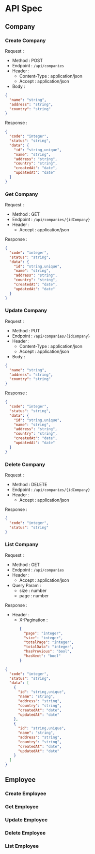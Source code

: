 # API Spec

## Company

### Create Company
Request : 
- Method : POST
- Endpoint : `/api/companies`
- Header : 
    - Content-Type : application/json
    - Accept : application/json
- Body : 
```json
{
  "name": "string",
  "address": "string",
  "country": "string"
}

```
Response :
```json
{
  "code": "integer",
  "status": "string",
  "data": {
    "id": "string,unique",
    "name": "string",
    "address": "string",
    "country": "string",
    "createdAt": "date",
    "updatedAt": "date"
  }
}
```

### Get Company
Request :
- Method : GET
- Endpoint : `/api/companies/{idCompany}`
- Header :
    - Accept : application/json

Response : 
```json
{
  "code": "integer",
  "status": "string",
  "data": {
    "id": "string,unique",
    "name": "string",
    "address": "string",
    "country": "string",
    "createdAt": "date",
    "updatedAt": "date"
  }
}
```

### Update Company
Request :
- Method : PUT
- Endpoint : `/api/companies/{idCompany}`
- Header :
    - Content-Type : application/json
    - Accept : application/json
- Body :
```json
{
  "name": "string",
  "address": "string",
  "country": "string"
}
```
Response :
```json
{
  "code": "integer",
  "status": "string",
  "data": {
    "id": "string,unique",
    "name": "string",
    "address": "string",
    "country": "string",
    "createdAt": "date",
    "updatedAt": "date"
  }
}
```

### Delete Company
Request :
- Method : DELETE
- Endpoint : `/api/companies/{idCompany}`
- Header :
    - Accept : application/json
    
Response :
```json
{
  "code": "integer",
  "status": "string"
}
```

### List Company
Request :
- Method : GET
- Endpoint : `/api/companies`
- Header :
  - Accept : application/json
- Query Param :
    - size : number
    - page : number
    
Response :
- Header : 
  - X-Pagination : 
    ```json
    {
      "page": "integer",
      "size": "integer",
      "totalPage": "integer",
      "totalData": "integer",
      "hasPrevious": "bool",
      "hasNext": "bool"      
    }
    ```
```json
{
  "code": "integer",
  "status": "string",
  "data": [
    {
      "id": "string,unique",
      "name": "string",
      "address": "string",
      "country": "string",
      "createdAt": "date",
      "updatedAt": "date"
    },
    {
      "id": "string,unique",
      "name": "string",
      "address": "string",
      "country": "string",
      "createdAt": "date",
      "updatedAt": "date"
    }
  ]
}
```

## Employee

### Create Employee

### Get Employee

### Update Employee

### Delete Employee

### List Employee

